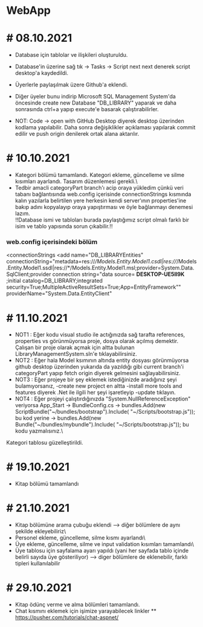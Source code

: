 # WebApp

# # 08.10.2021

* Database için tablolar ve ilişkileri oluşturuldu.
* Database'in üzerine sağ tık -> Tasks -> Script next next denerek script desktop'a kaydedildi.
* Üyerlerle paylaşılmak üzere Github'a eklendi.
* Diğer üyeler bunu indirip Microsoft SQL Management System'da öncesinde create new Database "DB_LIBRARY" yaparak ve daha sonrasında ctrl+a yapıp execute'e basarak çalıştırabilirler.


* NOT: Code -> open with GitHub Desktop diyerek desktop üzerinden kodlama yapılabilir. Daha sonra değişiklikler açıklaması yapılarak commit edilir ve push origin denilerek ortak alana aktarılır.

# # 10.10.2021

* Kategori bölümü tamamlandı. Kategori ekleme, güncelleme ve silme kısımları ayarlandı. Tasarım düzenlemesi gerekli.\
* Tedbir amacli categoryPart branch'ı acip oraya yükledim çünkü veri tabanı bağlantısında web.config içerisinde connectionStrings kısmında kalın yazılarla belirtilen yere herkesin kendi server'ının properties'ine bakıp adını kopyalayıp oraya yapıştırması ve öyle bağlanmayı denemesi lazım.\
!!Database ismi ve tabloları burada paylaştığımız script olmalı farklı bir isim ve tablo yapısında sorun çıkabilir.!!

### web.config içerisindeki bölüm
  <connectionStrings
    <add name="DB_LIBRARYEntities" connectionString="metadata=res://*/Models.Entity.Model1.csdl|res://*/Models.Entity.Model1.ssdl|res://*/Models.Entity.Model1.msl;provider=System.Data.SqlClient;provider connection string=&quot;data source=  **DESKTOP-UE5II9K**  ;initial catalog=DB_LIBRARY;integrated security=True;MultipleActiveResultSets=True;App=EntityFramework&quot;" providerName="System.Data.EntityClient"
  </connectionStrings>

# # 11.10.2021

* NOT1 : Eğer kodu visual studio ile actığınızda sağ tarafta references, properties vs görünmüyorsa proje, dosya olarak açılmış demektir. Çalışan bir proje olarak açmak için altta bulunan LibraryManagementSystem.sln'e tıklayabilirsiniz.
* NOT2 : Eğer hala Model ksımının altında entity dosyası görünmüyorsa github desktop üzerinden yukarıda da yazıldığı gibi current branch'i categoryPart yapıp fetch origin diyerek gelmesini sağlayabilirsiniz.
* NOT3 : Eğer projeye bir şey eklemek istediğinizde aradığınız şeyi bulamıyorsanız, -create new project en altta -install more tools and features diyerek .Net ile ilgili her şeyi işaretleyip -update tıklayın.
* NOT4 : Eğer projeyi çalıştırdığınızda "System.NullReferenceException" veriyorsa App_Start -> BundleConfig.cs ->  bundles.Add(new ScriptBundle("~/bundles/bootstrap").Include(
                  "~/Scripts/bootstrap.js")); bu kod yerine -> bundles.Add(new Bundle("~/bundles/mybundle").Include(
        "~/Scripts/bootstrap.js")); bu kodu yazmalısınız.\
        
Kategori tablosu güzelleştirildi.

# # 19.10.2021

* Kitap bölümü tamamlandı

# # 21.10.2021

* Kitap bölümüne arama çubuğu eklendi --> diğer bölümlere de aynı şekilde ekleyebiliriz\
* Personel ekleme, güncelleme, silme kısmı ayarlandı\
* Üye ekleme, güncelleme, silme ve input validation kısımları tamamlandı\
* Üye tablosu için sayfalama ayarı yapıldı (yani her sayfada tablo içinde belirli sayıda üye gösteriliyor) --> diger bölümlere de eklenebilir, farklı tipleri kullanılabilir 

# # 29.10.2021

* Kitap ödünç verme ve alma bölümleri tamamlandı.
* Chat kısmını eklemek için işimize yarayabilecek linkler 
   ** https://pusher.com/tutorials/chat-aspnet/
   

